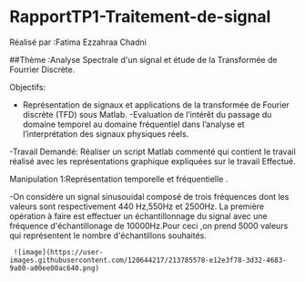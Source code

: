 # RapportTP1-Traitement-de-signal

Réalisé par :Fatima Ezzahraa Chadni

##Thème :Analyse Spectrale d'un signal et étude de la Transformée de Fourrier Discrète.

Objectifs:
- Représentation de signaux et applications de la transformée de Fourier discrète
(TFD) sous Matlab. 
-Evaluation de l’intérêt du passage du domaine temporel au domaine fréquentiel 
dans l’analyse et l’interprétation des signaux physiques réels.

-Travail Demandé:
Réaliser un script Matlab commenté qui contient le travail réalisé avec les représentations graphique expliquées sur le travail Effectué.

Manipulation 1:Représentation temporelle et fréquentielle .

-On considère un signal sinusouidal composé de trois fréquences dont les valeurs sont respectivement 440 Hz,550Hz et 2500Hz.
La première opération à faire est effectuer un échantillonnage du signal avec une fréquence d'échantillonage de 10000Hz.Pour ceci ,on prend 5000 valeurs qui représentent le nombre d'échantillons souhaités.
     
     
     ![image](https://user-images.githubusercontent.com/120644217/213785578-e12e3f78-3d32-4683-9a80-a00ee00ac640.png)
